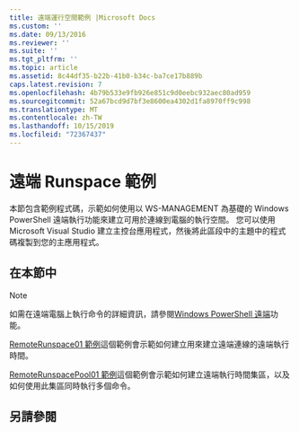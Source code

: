 ```yaml
---
title: 遠端運行空間範例 |Microsoft Docs
ms.custom: ''
ms.date: 09/13/2016
ms.reviewer: ''
ms.suite: ''
ms.tgt_pltfrm: ''
ms.topic: article
ms.assetid: 8c44df35-b22b-41b0-b34c-ba7ce17b889b
caps.latest.revision: 7
ms.openlocfilehash: 4b79b533e9fb926e851c9d0eebc932aec80ad959
ms.sourcegitcommit: 52a67bcd9d7bf3e8600ea4302d1fa8970ff9c998
ms.translationtype: MT
ms.contentlocale: zh-TW
ms.lasthandoff: 10/15/2019
ms.locfileid: "72367437"
---
```

# <a name="remote-runspace-samples"></a>遠端 Runspace 範例

本節包含範例程式碼，示範如何使用以 WS-MANAGEMENT 為基礎的 Windows PowerShell 遠端執行功能來建立可用於連線到電腦的執行空間。 您可以使用 Microsoft Visual Studio 建立主控台應用程式，然後將此區段中的主題中的程式碼複製到您的主應用程式。

## <a name="in-this-section"></a>在本節中

> [!NOTE]
> 如需在遠端電腦上執行命令的詳細資訊，請參閱[Windows PowerShell 遠端](https://msdn.microsoft.com/en-us/library/ee706563(v=vs.85).aspx)功能。

 [RemoteRunspace01 範例](./remoterunspace01-sample.md)這個範例會示範如何建立用來建立遠端連線的遠端執行時間。

 [RemoteRunspacePool01 範例](./remoterunspacepool01-sample.md)這個範例會示範如何建立遠端執行時間集區，以及如何使用此集區同時執行多個命令。

## <a name="see-also"></a>另請參閱
